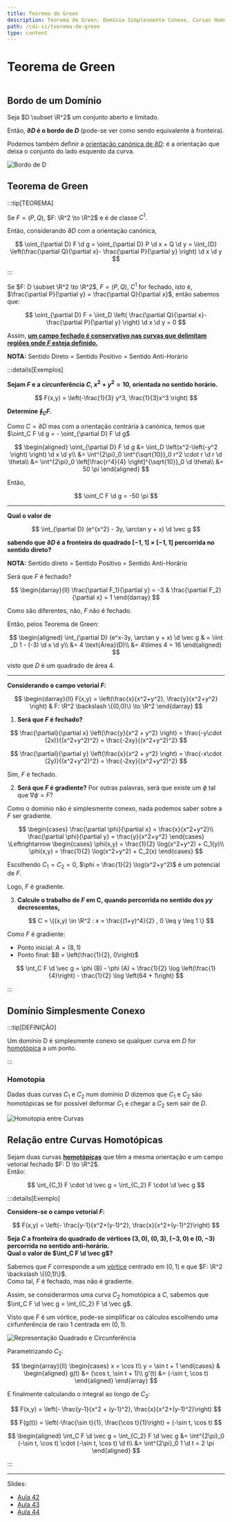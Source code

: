 ```yaml
---
title: Teorema de Green
description: Teorema de Green. Domínio Simplesmente Conexo. Curvas Homotópicas.
path: /cdi-ii/teorema-de-green
type: content
---
```


# Teorema de Green

```toc

```

## Bordo de um Domínio

Seja $D \subset \R^2$ um conjunto aberto e limitado.

Então, **$\partial D$ é o bordo de $D$** (pode-se ver como sendo equivalente à fronteira).

Podemos também definir a [orientação canónica de $\partial D$](color:orange): é a orientação que deixa o conjunto do lado esquerdo da curva.

![Bordo de D](./assets/0017-bordo.svg)

## Teorema de Green

:::tip[TEOREMA]

Se $F = (P, Q)$, $F: \R^2 \to \R^2$ e é de classe $C^1$.

Então, considerando $\partial D$ com a orientação canónica,

$$
\oint_{\partial D} F \d g = \oint_{\partial D} P \d x + Q \d y = \iint_{D} \left(\frac{\partial Q}{\partial x}- \frac{\partial P}{\partial y} \right) \d x \d y
$$

:::

Se $F: D \subset \R^2 \to \R^2$, $F=(P,Q)$, $C^1$ for fechado, isto é, $\frac{\partial P}{\partial y} = \frac{\partial Q}{\partial x}$,
então sabemos que:

$$
\oint_{\partial D} F = \iint_D \left( \frac{\partial Q}{\partial x}- \frac{\partial P}{\partial y} \right) \d x \d y = 0
$$

Assim, [**um campo fechado é conservativo nas curvas que delimitam regiões onde $F$ esteja definido.**](color:green)

**NOTA:** Sentido Direto = Sentido Positivo = Sentido Anti-Horário

:::details[Exemplos]

**Sejam $F$ e a circunferência $C$, $x^2+y^2=10$, orientada no sentido horário.**

$$
F(x,y) = \left(-\frac{1}{3} y^3, \frac{1}{3}x^3 \right)
$$

**Determine $\oint_C F$.**

Como $C = \partial D$ mas com a orientação contrária à canónica, temos que
$\oint_C F \d g = - \oint_{\partial D} F \d g$

$$
\begin{aligned}
\oint_{\partial D} F \d g &= \iint_D \left(x^2-\left(-y^2 \right) \right) \d x \d y\\
&= \int^{2\pi}_0 \int^{\sqrt{10}}_0 r^2 \cdot r \d r \d \theta\\
&= \int^{2\pi}_0 \left[\frac{r^4}{4} \right]^{\sqrt{10}}_0 \d \theta\\
&= 50 \pi
\end{aligned}
$$

Então,

$$
\oint_C F \d g = -50 \pi
$$

---

**Qual o valor de**

$$
\int_{\partial D} (e^{x^2} - 3y, \arctan y + x) \d \vec g
$$

**sabendo que $\partial D$ é a fronteira do quadrado $[-1, 1] \times [-1, 1]$ percorrida no sentido direto?**

**NOTA:** Sentido direto = Sentido Positivo = Sentido Anti-Horário

Será que $F$ é fechado?

$$
\begin{darray}{ll}
\frac{\partial F_1}{\partial y} = -3 & \frac{\partial F_2}{\partial x} = 1
\end{darray}
$$

Como são diferentes, não, $F$ não é fechado.

Então, pelos Teorema de Green:

$$
\begin{aligned}
\int_{\partial D} (e^x-3y, \arctan y + x) \d \vec g & = \iint _D 1 - (-3) \d x \d y\\
&= 4 \text{Área}(D)\\
&= 4\times 4 = 16
\end{aligned}
$$

visto que $D$ é um quadrado de área $4$.

---

**Considerando o campo vetorial $F$:**

$$
\begin{darray}{ll}
F(x,y) = \left(\frac{x}{x^2+y^2}, \frac{y}{x^2+y^2} \right)
& F: \R^2 \backslash \{(0,0)\} \to \R^2
\end{darray}
$$

1. **Será que $F$ é fechado?**

$$
\frac{\partial}{\partial x} \left(\frac{y}{x^2 + y^2} \right) = \frac{-y\cdot (2x)}{(x^2+y^2)^2} = \frac{-2xy}{(x^2+y^2)^2}
$$

$$
\frac{\partial}{\partial y} \left(\frac{x}{x^2 + y^2} \right) = \frac{-x\cdot (2y)}{(x^2+y^2)^2} = \frac{-2xy}{(x^2+y^2)^2}
$$

Sim, $F$ é fechado.

2. **Será que $F$ é gradiente?**
   Por outras palavras, será que existe um $\phi$ tal que $\nabla \phi = F$?

Como o domínio não é simplesmente conexo, nada podemos saber sobre a $F$ ser gradiente.

$$
\begin{cases}
\frac{\partial \phi}{\partial x} = \frac{x}{x^2+y^2}\\
\frac{\partial \phi}{\partial y} = \frac{y}{x^2+y^2}
\end{cases}
\Leftrightarrow
\begin{cases}
\phi(x,y) = \frac{1}{2} \log(x^2+y^2) + C_1(y)\\
\phi(x,y) = \frac{1}{2} \log(x^2+y^2) + C_2(x)
\end{cases}
$$

Escolhendo $C_1 = C_2 = 0$, $\phi = \frac{1}{2} \log(x^2+y^2)$ é um potencial de $F$.

Logo, $F$ é gradiente.

3. **Calcule o trabalho de $F$ em C, quando percorrida no sentido dos $yy$ decrescentes,**

   $$
   C = \{(x,y) \in \R^2 : x = \frac{(1+y)^4}{2} , 0 \leq y \leq 1 \}
   $$

Como $F$ é gradiente:

- Ponto inicial: $A = (8,1)$
- Ponto final: $B = \left(\frac{1}{2}, 0\right)$

$$
\int_C F \d \vec g = \phi (B) - \phi (A) = \frac{1}{2} \log \left(\frac{1}{4}\right) - \frac{1}{2} \log \left(64 + 1\right)
$$

:::

## Domínio Simplesmente Conexo

:::tip[DEFINIÇÃO]

Um domínio D é simplesmente conexo se qualquer curva em $D$ for [homotópica](#homotopia) a um ponto.

:::

### Homotopia

Dadas duas curvas $C_1$ e $C_2$ num domínio $D$ dizemos que $C_1$ e $C_2$ são homotópicas
se for possível deformar $C_1$ e chegar a $C_2$ sem sair de $D$.

![Homotopia entre Curvas](./assets/0017-homotopia.svg#dark=1)

## Relação entre Curvas Homotópicas

Sejam duas curvas [**homotópicas**](#homotopia) que têm a mesma orientação e
um campo vetorial fechado $F: D \to \R^2$.  
Então:

$$
\int_{C_1} F \cdot \d \vec g = \int_{C_2} F \cdot \d \vec g
$$

:::details[Exemplo]

**Considere-se o campo vetorial $F$:**

$$
F(x,y) = \left(- \frac{y-1}{x^2+(y-1)^2}, \frac{x}{x^2+(y-1)^2}\right)
$$

**Seja $C$ a fronteira do quadrado de vértices $(3,0)$, $(0,3)$, $(-3,0)$ e $(0,-3)$ percorrida no sentido anti-horário.**  
**Qual o valor de $\int_C F \d \vec g$?**

Sabemos que $F$ corresponde a um [vórtice](/cdi-ii/campos-vetoriais#vórtice) centrado em $(0,1)$ e que $F: \R^2 \backslash \{(0,1)\}$.  
Como tal, $F$ é fechado, mas não é gradiente.

Assim, se considerarmos uma curva $C_2$ homotópica a $C$, sabemos que
$\int_C F \d \vec g = \int_{C_2} F \d \vec g$.

Visto que $F$ é um vórtice, pode-se simplificar os cálculos escolhendo uma cirfunferência de raio $1$ centrada em $(0,1)$.

![Representação Quadrado e Circunferência](./assets/0017-quadrado-circ.svg#dark=1)

Parametrizando $C_2$:

$$
\begin{array}{ll}
\begin{cases}
x = \cos t\\
y = \sin t + 1
\end{cases}
&
\begin{aligned}
g(t) &= (\cos t, \sin t + 1)\\
g'(t) &= (-\sin t, \cos t)
\end{aligned}
\end{array}
$$

E finalmente calculando o integral ao longo de $C_2$:

$$
F(x,y) = \left(- \frac{y-1}{x^2 + (y-1)^2}, \frac{x}{x^2+(y-1)^2}\right)
$$

$$
F(g(t)) = \left(-\frac{\sin t}{1}, \frac{\cos t}{1}\right) = (-\sin t, \cos t)
$$

$$
\begin{aligned}
\int_C F \d \vec g = \int_{C_2} F \d \vec g &= \int^{2\pi}_0 (-\sin t, \cos t) \cdot (-\sin t, \cos t) \d t\\
&= \int^{2\pi}_0 1 \d t = 2 \pi
\end{aligned}
$$

:::

---

Slides:

- [Aula 42](https://drive.google.com/file/d/1Rh4CgKjNlN0dsOW1Tj7hx2Vsi_tE3iX5/view?usp=sharing)
- [Aula 43](https://drive.google.com/file/d/1jSrsIL09bUATiovHIA4RHd41K3aS4fpL/view?usp=sharing)
- [Aula 44](https://drive.google.com/file/d/1nBL6e79aEpJiLx_uZcdqRc9M5IIVFzVu/view?usp=sharing)
